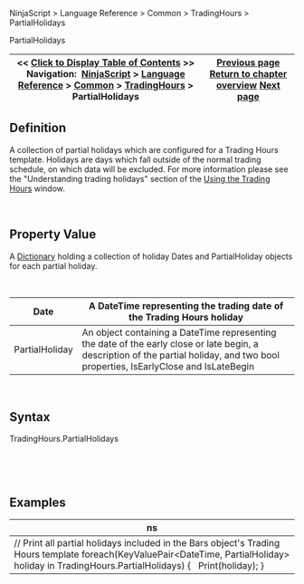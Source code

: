 ﻿


NinjaScript \> Language Reference \> Common \> TradingHours \> PartialHolidays






















PartialHolidays







| \<\< [Click to Display Table of Contents](partialholidays.md) \>\> **Navigation:**     [NinjaScript](ninjascript.md) \> [Language Reference](language_reference_wip.md) \> [Common](common.md) \> [TradingHours](tradinghours.md) \> PartialHolidays | [Previous page](tradinghours_name.md) [Return to chapter overview](tradinghours.md) [Next page](tradinghours_sessions.md) |
| --- | --- |











## Definition


A collection of partial holidays which are configured for a Trading Hours template. Holidays are days which fall outside of the normal trading schedule, on which data will be excluded. For more information please see the "Understanding trading holidays" section of the [Using the Trading Hours](using_the_trading_hours_window.md) window.


 


## Property Value


A [Dictionary](https://msdn.microsoft.com/en-us/library/xfhwa508(v=vs.110).aspx) holding a collection of holiday Dates and PartialHoliday objects for each partial holiday.


 




| Date | A DateTime representing the trading date of the Trading Hours holiday |
| --- | --- |
| PartialHoliday | An object containing a DateTime representing the date of the early close or late begin, a description of the partial holiday, and two bool properties, IsEarlyClose and IsLateBegin |



 


## Syntax


TradingHours.PartialHolidays


 


 


## Examples




| ns |
| --- |
| // Print all partial holidays included in the Bars object's Trading Hours template foreach(KeyValuePair\<DateTime, PartialHoliday\> holiday in TradingHours.PartialHolidays) {    Print(holiday); } |









